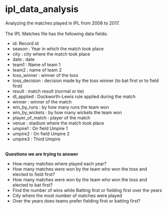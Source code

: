 # ipl_data_analysis
Analyzing the matches played in IPL from 2008 to 2017.
<br> <br>
The IPL Matches file has the following data fields:

  - id: Record id
  - season : Year in which the match took place
  - city : city where the match took place
  - date : date
  - team1 : Name of team 1
  - team2 : name of team 2
  - toss_winner : winner of the toss
  - toss_decision : decision made by the toss winner (to bat first or to field first)
  - result : match result (normal or tie)
  - dl_applied : Duckworth-Lewis rule applied during the match
  - winner : winner of the match
  - win_by_runs : by how many runs the team won
  - win_by_wickets : by how many wickets the team won
  - player_of_match : player of the match
  - venue : stadium where the match took place
  - umpire1 : On field Umpire 1
  - umpire2 : On field Umpire 2
  - umpire3 : Third Umpire
<br><br>

**Questions we are trying to answer**
  - How many matches where played each year?
  - How many matches were won by the team who won the toss and elected to field first?
  - How many matches were won by the team who won the toss and elected to bat first?
  - Find the number of wins while Batting first or fielding first over the years
  - City where the most number of matches were played
  - Over the years does teams prefer fielding first or batting first?
